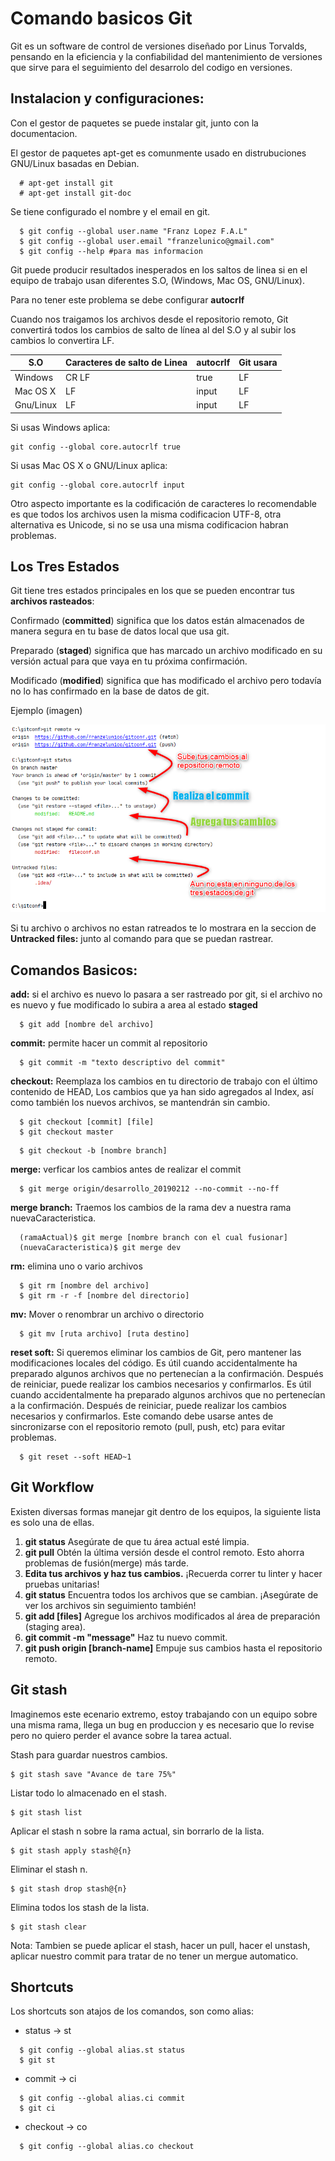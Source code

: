 Comando basicos Git
===================

Git es un software de control de versiones diseñado por Linus Torvalds, pensando en la eficiencia y la confiabilidad del mantenimiento de versiones que sirve para el seguimiento del desarrolo del codigo en versiones.

## Instalacion y configuraciones:

Con el gestor de paquetes se puede instalar git, junto con la documentacion.

El gestor de paquetes apt-get es comunmente usado en distrubuciones GNU/Linux basadas en Debian.

```
  # apt-get install git 
  # apt-get install git-doc
```
Se tiene configurado el nombre y el email en git.

```
  $ git config --global user.name "Franz Lopez F.A.L"
  $ git config --global user.email "franzelunico@gmail.com"
  $ git config --help #para mas informacion
```
Git puede producir resultados inesperados en los saltos de linea si en el equipo de trabajo usan diferentes S.O, (Windows, Mac OS, GNU/Linux).

Para no tener este problema se debe configurar **autocrlf**

Cuando nos traigamos los archivos desde el repositorio remoto, Git convertirá todos los cambios de salto de línea al del S.O y al subir los cambios lo convertira LF.

| S.O  | Caracteres de salto de Linea  | autocrlf  | Git usara |
|---|---|---|---|             
| Windows   |  CR  LF | true  | LF |
| Mac OS X  |      LF | input | LF |
| Gnu/Linux |      LF | input | LF |

Si usas Windows aplica:
```
git config --global core.autocrlf true
```

Si usas Mac OS X o GNU/Linux aplica:
```
git config --global core.autocrlf input
```

Otro aspecto importante es la codificación de caracteres lo recomendable es que todos los archivos usen la misma codificacion UTF-8, otra alternativa es Unicode, si no se usa una misma codificacion habran problemas.

## Los Tres Estados

Git tiene tres estados principales en los que se pueden encontrar tus **archivos rasteados**:

Confirmado (**committed**) significa que los datos están almacenados de manera segura en tu base de datos local que usa git.

Preparado (**staged**) significa que has marcado un archivo modificado en su versión actual para que vaya en tu próxima confirmación.

Modificado (**modified**) significa que has modificado el archivo pero todavía no lo has confirmado en la base de datos de git.

Ejemplo (imagen)

![](./imagenes/estados_de_git.png)


Si tu archivo o archivos no estan ratreados te lo mostrara en la seccion de **Untracked files:** junto al comando para que se puedan rastrear.



## Comandos Basicos:

**add:** si el archivo es nuevo lo pasara a ser rastreado por git, si el archivo no es nuevo y fue modificado lo subira a area al estado **staged**

```
  $ git add [nombre del archivo]
```
**commit:** permite hacer un commit al repositorio

```
  $ git commit -m "texto descriptivo del commit"
```

**checkout:** Reemplaza los cambios en tu directorio de trabajo con el último contenido de HEAD, Los cambios que ya han sido agregados al Index, así como también los nuevos archivos, se mantendrán sin cambio.

```
  $ git checkout [commit] [file]
  $ git checkout master
```

```
  $ git checkout -b [nombre branch]
```
**merge:** verficar los cambios antes de realizar el commit

```
  $ git merge origin/desarrollo_20190212 --no-commit --no-ff
```

**merge branch:** Traemos los cambios de la rama dev a nuestra rama nuevaCaracteristica.
```
  (ramaActual)$ git merge [nombre branch con el cual fusionar]
  (nuevaCaracteristica)$ git merge dev
```


**rm:** elimina uno o vario archivos 

```
  $ git rm [nombre del archivo]
  $ git rm -r -f [nombre del directorio]
```

**mv:** Mover o renombrar un archivo o directorio

```
  $ git mv [ruta archivo] [ruta destino]
```

**reset soft:** Si queremos eliminar los cambios de Git, pero mantener las modificaciones locales del código. Es útil cuando accidentalmente ha preparado algunos archivos que no pertenecían a la confirmación. Después de reiniciar, puede realizar los cambios necesarios y confirmarlos.  Es útil cuando accidentalmente ha preparado algunos archivos que no pertenecían a la confirmación. Después de reiniciar, puede realizar los cambios necesarios y confirmarlos. Este comando debe usarse antes de sincronizarse con el repositorio remoto (pull, push, etc) para evitar problemas.

```
  $ git reset --soft HEAD~1
```

## Git Workflow

Existen diversas formas manejar git dentro de los equipos, la siguiente lista es solo una de ellas.

1. **git status** Asegúrate de que tu área actual esté limpia.
2. **git pull** Obtén la última versión desde el control remoto. Esto ahorra problemas de fusión(merge) más tarde.
3. **Edita tus archivos y haz tus cambios.** ¡Recuerda correr tu linter y hacer pruebas unitarias!
4. **git status** Encuentra todos los archivos que se cambian. ¡Asegúrate de ver los archivos sin seguimiento también!
5. **git add [files]** Agregue los archivos modificados al área de preparación (staging area).
6. **git commit -m "message"** Haz tu nuevo commit.
7. **git push origin [branch-name]** Empuje sus cambios hasta el repositorio remoto.

## Git stash
Imaginemos este ecenario extremo, estoy trabajando con un equipo sobre una misma rama, llega un bug en produccion y es necesario que lo revise pero no quiero perder el avance sobre la tarea actual.

Stash para guardar nuestros cambios.
```
$ git stash save "Avance de tare 75%"
```
Listar todo lo almacenado en el stash.
```
$ git stash list
```

Aplicar el stash n sobre la rama actual, sin borrarlo de la lista.

```
$ git stash apply stash@{n}
```

Eliminar el stash n.

```
$ git stash drop stash@{n} 
```

Elimina todos los stash de la lista.

```
$ git stash clear
```
Nota: Tambien se puede aplicar el stash, hacer un pull, hacer el unstash, aplicar nuestro commit para tratar de no tener un mergue automatico.
## Shortcuts

Los shortcuts son atajos de los comandos, son como alias:
  * status -> st
```
  $ git config --global alias.st status
  $ git st 
```
  * commit -> ci
```
  $ git config --global alias.ci commit
  $ git ci
```
  * checkout -> co
```
  $ git config --global alias.co checkout
```

